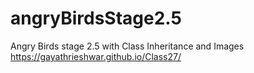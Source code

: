 # angryBirdsStage2.5
Angry Birds stage 2.5 with Class Inheritance and Images
 https://gayathrieshwar.github.io/Class27/
